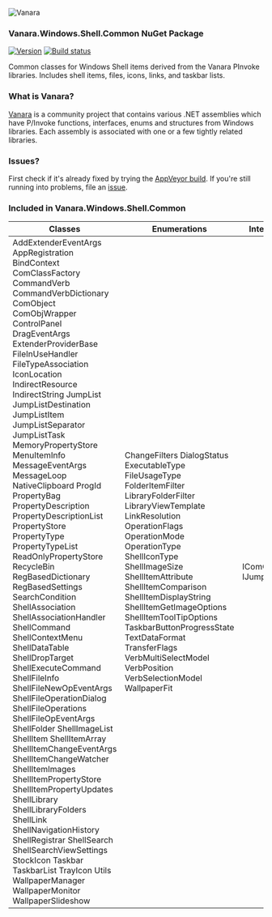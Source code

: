 ﻿![Vanara](https://raw.githubusercontent.com/dahall/Vanara/master/docs/icons/VanaraHeading.png)
### **Vanara.Windows.Shell.Common NuGet Package**
[![Version](https://img.shields.io/nuget/v/Vanara.Windows.Shell.Common?label=NuGet&style=flat-square)](https://github.com/dahall/Vanara/releases)
[![Build status](https://img.shields.io/appveyor/build/dahall/vanara?label=AppVeyor%20build&style=flat-square)](https://ci.appveyor.com/project/dahall/vanara)

Common classes for Windows Shell items derived from the Vanara PInvoke libraries. Includes shell items, files, icons, links, and taskbar lists.

### **What is Vanara?**

[Vanara](https://github.com/dahall/Vanara) is a community project that contains various .NET assemblies which have P/Invoke functions, interfaces, enums and structures from Windows libraries. Each assembly is associated with one or a few tightly related libraries.

### **Issues?**

First check if it's already fixed by trying the [AppVeyor build](https://ci.appveyor.com/nuget/vanara-prerelease).
If you're still running into problems, file an [issue](https://github.com/dahall/Vanara/issues).

### **Included in Vanara.Windows.Shell.Common**

Classes | Enumerations | Interfaces
--- | --- | ---
AddExtenderEventArgs AppRegistration BindContext ComClassFactory CommandVerb CommandVerbDictionary ComObject ComObjWrapper ControlPanel DragEventArgs ExtenderProviderBase FileInUseHandler FileTypeAssociation IconLocation IndirectResource IndirectString JumpList JumpListDestination JumpListItem JumpListSeparator JumpListTask MemoryPropertyStore MenuItemInfo MessageEventArgs MessageLoop NativeClipboard ProgId PropertyBag PropertyDescription PropertyDescriptionList PropertyStore PropertyType PropertyTypeList ReadOnlyPropertyStore RecycleBin RegBasedDictionary RegBasedSettings SearchCondition ShellAssociation ShellAssociationHandler ShellCommand ShellContextMenu ShellDataTable ShellDropTarget ShellExecuteCommand ShellFileInfo ShellFileNewOpEventArgs ShellFileOperationDialog ShellFileOperations ShellFileOpEventArgs ShellFolder ShellImageList ShellItem ShellItemArray ShellItemChangeEventArgs ShellItemChangeWatcher ShellItemImages ShellItemPropertyStore ShellItemPropertyUpdates ShellLibrary ShellLibraryFolders ShellLink ShellNavigationHistory ShellRegistrar ShellSearch ShellSearchViewSettings StockIcon Taskbar TaskbarList TrayIcon Utils WallpaperManager WallpaperMonitor WallpaperSlideshow  | ChangeFilters DialogStatus ExecutableType FileUsageType FolderItemFilter LibraryFolderFilter LibraryViewTemplate LinkResolution OperationFlags OperationMode OperationType ShellIconType ShellImageSize ShellItemAttribute ShellItemComparison ShellItemDisplayString ShellItemGetImageOptions ShellItemToolTipOptions TaskbarButtonProgressState TextDataFormat TransferFlags VerbMultiSelectModel VerbPosition VerbSelectionModel WallpaperFit                                                   | IComObject IJumpListItem                                                                         
